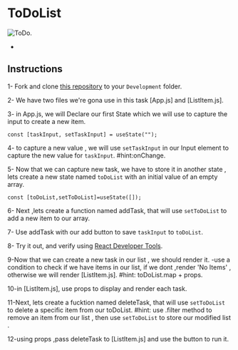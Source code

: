 # ToDoList

![ToDo](https://user-images.githubusercontent.com/66787550/160249041-957d487e-027d-44d2-a81b-b62d8aeeabf7.png).

-
## Instructions

1- Fork and clone [this repository](https://github.com/HsnAlwayel/ToDoTask) to your `Development` folder.

2- We have two files we're gona use in this task [App.js] and [ListItem.js].

3- in App.js, we will Declare our first State which we will use to capture the input to create a new item.
 ```
 const [taskInput, setTaskInput] = useState("");
 ```
 
4- to capture a new value , we will use `setTaskInput` in our Input element to capture the new value for `taskInput`. 
  #hint:onChange.
  
5- Now that we can capture new task, we have to store it in another state , lets create a new state named `toDoList` with an initial value of an empty array.
```
const [toDoList,setToDoList]=useState([]);
```

6- Next ,lets create a function named addTask, that will use `setToDoList` to add a new item to our array.

7- Use addTask with our add button to save `taskInput` to `toDoList`.

8- Try it out, and verify using [React Developer Tools](https://chrome.google.com/webstore/detail/react-developer-tools/fmkadmapgofadopljbjfkapdkoienihi?hl=en).

9-Now that we can create a new task in our list , we should render it.
  -use a condition to check if we have items in our list, if we dont ,render 'No Items' , otherwise we will render [ListItem.js].
  #hint: toDoList.map + props.

10-in [ListItem.js], use props to display and render each task.

11-Next, lets create a fucktion named deleteTask, that will use `setToDoList` to delete a specific item from our toDoList.
  #hint: use .filter method to remove an item from our list , then use `setToDoList` to store our modified list .

12-using props ,pass deleteTask to [ListItem.js] and use the button to run it.

